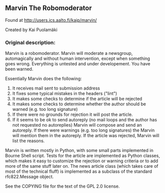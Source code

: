 ## Marvin The Robomoderator

Found at http://users.ics.aalto.fi/kaip/marvin/

Created by Kai Puolamäki

### Original description:

Marvin is a robomoderator. Marvin will moderate a newsgroup,
automagically and without human intervention, except when something goes
wrong. Everything is untested and under developement. You have been
warned.

Essentially Marvin does the following:

1.  It receives mail sent to submission address
2.  It fixes some typical mistakes in the headers ("lint")
3.  It makes some checks to determine if the article will be rejected
4.  It makes some checks to determine whether the author should be
    warned (e.g. too long signature)
5.  If there were no grounds for rejection it will post the article.
6.  If it seems to be ok to send autoreply (no mail loops and the author
    has not requested no autoreplies) Marvin will compose and send an
    autoreply. If there were warnings (e.g. too long signatures) the
    Marvin will mention them in the autoreply. If the article was
    rejected, Marvin will list the reasons.

Marvin is written mostly in Python, with some small parts implemented in
Bourne Shell script. Tests for the article are implemented as Python
classes, which makes it easy to customize the rejection or warning
criteria or to add more of the same stuff later on. The news article
class (which takes care of most of the technical fluff) is implemented
as a subclass of the standard rfc822.Message object.

See the COPYING file for the text of the GPL 2.0 license.